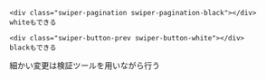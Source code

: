  <!-- If we need pagination -->
    <div class="swiper-pagination swiper-pagination-black"></div>
    whiteもできる

    <div class="swiper-button-prev swiper-button-white"></div>
    blackもできる

細かい変更は検証ツールを用いながら行う